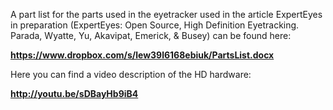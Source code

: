 A part list for the parts used in the eyetracker used in the article ExpertEyes in preparation (ExpertEyes: Open Source, High Definition Eyetracking. Parada, Wyatte, Yu, Akavipat, Emerick, & Busey) can be found here:

**https://www.dropbox.com/s/lew39l6168ebiuk/PartsList.docx**

Here you can find a video description of the HD hardware:

**http://youtu.be/sDBayHb9iB4**